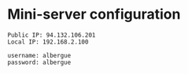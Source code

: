 # Mini-server configuration
```
Public IP: 94.132.106.201
Local IP: 192.168.2.100

username: albergue
password: albergue 
```